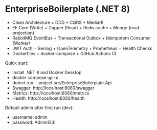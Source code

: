 ﻿# EnterpriseBoilerplate (.NET 8)

- Clean Architecture + DDD + CQRS + MediatR
- EF Core (Write) + Dapper (Read) + Redis cache + Mongo (read projection)
- RabbitMQ EventBus + Transactional Outbox + Idempotent Consumer (Worker)
- JWT Auth + Serilog + OpenTelemetry + Prometheus + Health Checks
- Dockerfiles + docker-compose + GitHub Actions CI

Quick start:
- Install .NET 8 and Docker Desktop
- docker compose up -d
- dotnet run --project src/EnterpriseBoilerplate.Api
- Swagger: http://localhost:8080/swagger
- Metrics: http://localhost:8080/metrics
- Health: http://localhost:8080/health

Default admin after first run (dev):
- username: admin
- password: Admin123!

